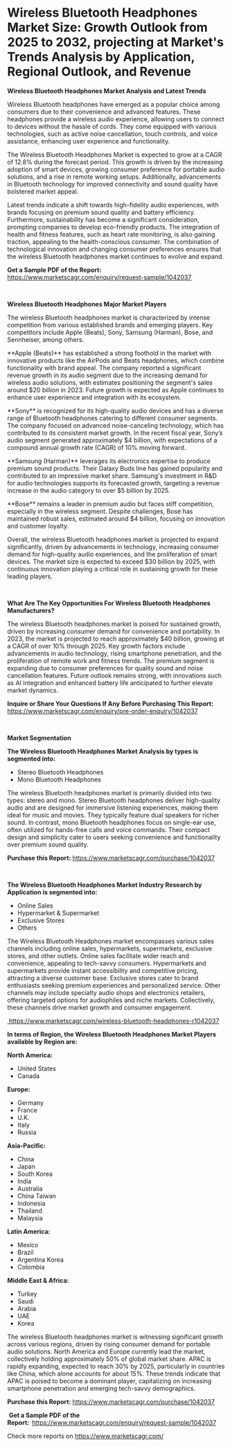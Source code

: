 <p><h1>Wireless Bluetooth Headphones Market Size: Growth Outlook from 2025 to 2032, projecting at Market's Trends Analysis by Application, Regional Outlook, and Revenue</h1></p><p><strong>Wireless Bluetooth Headphones Market Analysis and Latest Trends</strong></p>
<p><p>Wireless Bluetooth headphones have emerged as a popular choice among consumers due to their convenience and advanced features. These headphones provide a wireless audio experience, allowing users to connect to devices without the hassle of cords. They come equipped with various technologies, such as active noise cancellation, touch controls, and voice assistance, enhancing user experience and functionality.</p><p>The Wireless Bluetooth Headphones Market is expected to grow at a CAGR of 12.8% during the forecast period. This growth is driven by the increasing adoption of smart devices, growing consumer preference for portable audio solutions, and a rise in remote working setups. Additionally, advancements in Bluetooth technology for improved connectivity and sound quality have bolstered market appeal.</p><p>Latest trends indicate a shift towards high-fidelity audio experiences, with brands focusing on premium sound quality and battery efficiency. Furthermore, sustainability has become a significant consideration, prompting companies to develop eco-friendly products. The integration of health and fitness features, such as heart rate monitoring, is also gaining traction, appealing to the health-conscious consumer. The combination of technological innovation and changing consumer preferences ensures that the wireless Bluetooth headphones market continues to evolve and expand.</p></p>
<p><strong>Get a Sample PDF of the Report:&nbsp;</strong> <a href="https://www.marketscagr.com/enquiry/request-sample/1042037?utm_campaign=2038&utm_medium=2&utm_source=Github&utm_content=ia&utm_term=06022025&utm_id=wireless-bluetooth-headphones">https://www.marketscagr.com/enquiry/request-sample/1042037</a></p>
<p>&nbsp;</p>
<p><strong>Wireless Bluetooth Headphones Major Market Players</strong></p>
<p><p>The wireless Bluetooth headphones market is characterized by intense competition from various established brands and emerging players. Key competitors include Apple (Beats), Sony, Samsung (Harman), Bose, and Sennheiser, among others.</p><p>**Apple (Beats)** has established a strong foothold in the market with innovative products like the AirPods and Beats headphones, which combine functionality with brand appeal. The company reported a significant revenue growth in its audio segment due to the increasing demand for wireless audio solutions, with estimates positioning the segment's sales around $20 billion in 2023. Future growth is expected as Apple continues to enhance user experience and integration with its ecosystem.</p><p>**Sony** is recognized for its high-quality audio devices and has a diverse range of Bluetooth headphones catering to different consumer segments. The company focused on advanced noise-canceling technology, which has contributed to its consistent market growth. In the recent fiscal year, Sony’s audio segment generated approximately $4 billion, with expectations of a compound annual growth rate (CAGR) of 10% moving forward.</p><p>**Samsung (Harman)** leverages its electronics expertise to produce premium sound products. Their Galaxy Buds line has gained popularity and contributed to an impressive market share. Samsung's investment in R&D for audio technologies supports its forecasted growth, targeting a revenue increase in the audio category to over $5 billion by 2025.</p><p>**Bose** remains a leader in premium audio but faces stiff competition, especially in the wireless segment. Despite challenges, Bose has maintained robust sales, estimated around $4 billion, focusing on innovation and customer loyalty. </p><p>Overall, the wireless Bluetooth headphones market is projected to expand significantly, driven by advancements in technology, increasing consumer demand for high-quality audio experiences, and the proliferation of smart devices. The market size is expected to exceed $30 billion by 2025, with continuous innovation playing a critical role in sustaining growth for these leading players.</p></p>
<p>&nbsp;</p>
<p><strong>What Are The Key Opportunities For Wireless Bluetooth Headphones Manufacturers?</strong></p>
<p><p>The wireless Bluetooth headphones market is poised for sustained growth, driven by increasing consumer demand for convenience and portability. In 2023, the market is projected to reach approximately $40 billion, growing at a CAGR of over 10% through 2025. Key growth factors include advancements in audio technology, rising smartphone penetration, and the proliferation of remote work and fitness trends. The premium segment is expanding due to consumer preferences for quality sound and noise cancellation features. Future outlook remains strong, with innovations such as AI integration and enhanced battery life anticipated to further elevate market dynamics.</p></p>
<p><strong>Inquire or Share Your Questions If Any Before Purchasing This Report:</strong> <a href="https://www.marketscagr.com/enquiry/pre-order-enquiry/1042037?utm_campaign=2038&utm_medium=2&utm_source=Github&utm_content=ia&utm_term=06022025&utm_id=wireless-bluetooth-headphones">https://www.marketscagr.com/enquiry/pre-order-enquiry/1042037</a></p>
<p>&nbsp;</p>
<p><strong>Market Segmentation</strong></p>
<p><strong>The Wireless Bluetooth Headphones Market Analysis by types is segmented into:</strong></p>
<p><ul><li>Stereo Bluetooth Headphones</li><li>Mono Bluetooth Headphones</li></ul></p>
<p><p>The wireless Bluetooth headphones market is primarily divided into two types: stereo and mono. Stereo Bluetooth headphones deliver high-quality audio and are designed for immersive listening experiences, making them ideal for music and movies. They typically feature dual speakers for richer sound. In contrast, mono Bluetooth headphones focus on single-ear use, often utilized for hands-free calls and voice commands. Their compact design and simplicity cater to users seeking convenience and functionality over premium sound quality.</p></p>
<p><strong>Purchase this Report:&nbsp;</strong><a href="https://www.marketscagr.com/purchase/1042037?utm_campaign=2038&utm_medium=2&utm_source=Github&utm_content=ia&utm_term=06022025&utm_id=wireless-bluetooth-headphones">https://www.marketscagr.com/purchase/1042037</a></p>
<p>&nbsp;</p>
<p><strong>The Wireless Bluetooth Headphones Market Industry Research by Application is segmented into:</strong></p>
<p><ul><li>Online Sales</li><li>Hypermarket & Supermarket</li><li>Exclusive Stores</li><li>Others</li></ul></p>
<p><p>The Wireless Bluetooth Headphones market encompasses various sales channels including online sales, hypermarkets, supermarkets, exclusive stores, and other outlets. Online sales facilitate wider reach and convenience, appealing to tech-savvy consumers. Hypermarkets and supermarkets provide instant accessibility and competitive pricing, attracting a diverse customer base. Exclusive stores cater to brand enthusiasts seeking premium experiences and personalized service. Other channels may include specialty audio shops and electronics retailers, offering targeted options for audiophiles and niche markets. Collectively, these channels drive market growth and consumer engagement.</p></p>
<p><a href="https://www.marketscagr.com/wireless-bluetooth-headphones-r1042037?utm_campaign=2038&utm_medium=2&utm_source=Github&utm_content=ia&utm_term=06022025&utm_id=wireless-bluetooth-headphones">&nbsp;https://www.marketscagr.com/wireless-bluetooth-headphones-r1042037</a></p>
<p><strong>In terms of Region, the Wireless Bluetooth Headphones Market Players available by Region are:</strong></p>
<p>
    <p> <strong> North America: </strong>
        <ul>
            <li>United States</li>
            <li>Canada</li>
        </ul>
        </p> 
    <p> <strong> Europe: </strong>
        <ul>
            <li>Germany</li>
            <li>France</li>
            <li>U.K.</li>
            <li>Italy</li>
            <li>Russia</li>
        </ul>
        </p> 
    <p> <strong> Asia-Pacific: </strong>
        <ul>
            <li>China</li>
            <li>Japan</li>
            <li>South Korea</li>
            <li>India</li>
            <li>Australia</li>
            <li>China Taiwan</li>
            <li>Indonesia</li>
            <li>Thailand</li>
            <li>Malaysia</li>
        </ul>
        </p> 
    <p> <strong> Latin America: </strong>
        <ul>
            <li>Mexico</li>
            <li>Brazil</li>
            <li>Argentina Korea</li>
            <li>Colombia</li>
        </ul>
        </p> 
    <p> <strong> Middle East & Africa: </strong>
        <ul>
            <li>Turkey</li>
            <li>Saudi</li>
            <li>Arabia</li>
            <li>UAE</li>
            <li>Korea</li>
        </ul>
    </p>
    </p>
<p><p>The wireless Bluetooth headphones market is witnessing significant growth across various regions, driven by rising consumer demand for portable audio solutions. North America and Europe currently lead the market, collectively holding approximately 50% of global market share. APAC is rapidly expanding, expected to reach 30% by 2025, particularly in countries like China, which alone accounts for about 15%. These trends indicate that APAC is poised to become a dominant player, capitalizing on increasing smartphone penetration and emerging tech-savvy demographics.</p></p>
<p><strong>Purchase this Report: </strong><a href="https://www.marketscagr.com/purchase/1042037?utm_campaign=2038&utm_medium=2&utm_source=Github&utm_content=ia&utm_term=06022025&utm_id=wireless-bluetooth-headphones">https://www.marketscagr.com/purchase/1042037</a></p>
<p>&nbsp;<strong>Get a Sample PDF of the Report:&nbsp;&nbsp;</strong><a href="https://www.marketscagr.com/enquiry/request-sample/1042037?utm_campaign=2038&utm_medium=2&utm_source=Github&utm_content=ia&utm_term=06022025&utm_id=wireless-bluetooth-headphones">https://www.marketscagr.com/enquiry/request-sample/1042037</a></p>
<p><strong></strong></p>
<p>Check more reports on <a href="https://www.marketscagr.com/?utm_campaign=2038&utm_medium=2&utm_source=Github&utm_content=ia&utm_term=06022025&utm_id=wireless-bluetooth-headphones">https://www.marketscagr.com/</a></p>